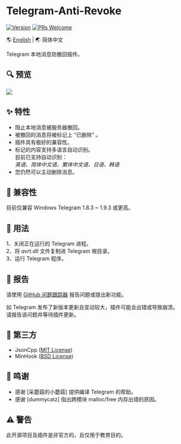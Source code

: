 # Telegram-Anti-Revoke

[![Version](https://img.shields.io/badge/beta-v0.1.0-blue.svg)](https://github.com/SpriteOvO/Telegram-Anti-Revoke/releases)
[![PRs Welcome](https://img.shields.io/badge/PRs-welcome-brightgreen.svg)](https://github.com/SpriteOvO/Telegram-Anti-Revoke/pulls)

:earth_americas: [English](/README.md) | :earth_asia: 简体中文

Telegram 本地消息防撤回插件。

## :mag: 预览
![](/Resource/Preview.gif)

## :sparkles: 特性
* 阻止本地消息被服务器撤回。
* 被撤回的消息将被标记上 “已删除” 。
* 插件具有极好的兼容性。
* 标记的内容支持多语言自动识别。  
目前已支持自动识别：  
*英语、简体中文语、繁体中文语、日语、韩语*
* 您仍然可以主动删除消息。

## :tomato: 兼容性
目前仅兼容 Windows Telegram 1.8.3 ~ 1.9.3 或更高。

## :hamburger: 用法
1、关闭正在运行的 Telegram 进程。  
2、将 *avrt.dll* 文件复制进 Telegram 根目录。  
3、运行 Telegram 程序。

## :bug: 报告
请使用 [GitHub 问题跟踪器](https://github.com/SpriteOvO/Telegram-Anti-Revoke/issues) 报告问题或提出新功能。

<!--
如果发生崩溃，请在报告问题时提供以下信息：
* *ArLog.txt* 文件。（与 *avrt.dll* 文件同于一个目录）
* 您正在使用 Telegram 的哪个版本？
* 您正在使用哪个操作系统？
* 崩溃时您是否做了什么操作？
* 复现崩溃的步骤？（可选）
* 更多有用的信息？
-->

如 Telegram 发布了新版本更新且变动较大，插件可能会出错或导致崩溃。  
请报告该问题并等待插件更新。
<!--勿重复报告已报告的问题，谢谢！-->

## :gem: 第三方
* JsonCpp ([MIT License](https://github.com/open-source-parsers/jsoncpp/blob/master/LICENSE))
* MinHook ([BSD License](https://github.com/TsudaKageyu/minhook/blob/master/LICENSE.txt))

## :beer: 鸣谢
* 感谢 [采蘑菇的小蘑菇] 提供编译 Telegram 的帮助。
* 感谢 [dummycatz] 指出跨模块 malloc/free 内存出错的原因。

## :warning: 警告
此开源项目及插件是非官方的，且仅用于教育目的。